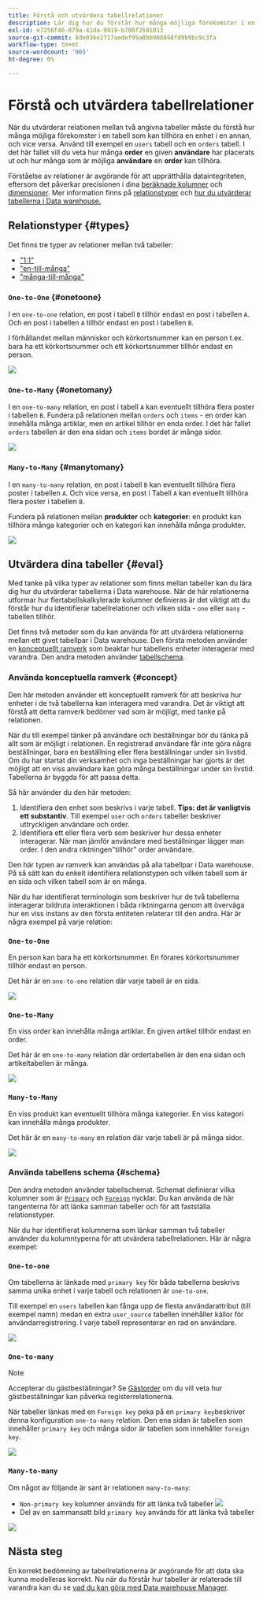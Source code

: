 ```yaml
---
title: Förstå och utvärdera tabellrelationer
description: Lär dig hur du förstår hur många möjliga förekomster i en tabell som kan tillhöra en enhet i en annan.
exl-id: e7256f46-879a-41da-9919-b700f2691013
source-git-commit: 8de036e2717aedef95a8bb908898fd9b9bc9c3fa
workflow-type: tm+mt
source-wordcount: '965'
ht-degree: 0%

---
```


# Förstå och utvärdera tabellrelationer

När du utvärderar relationen mellan två angivna tabeller måste du förstå hur många möjliga förekomster i en tabell som kan tillhöra en enhet i en annan, och vice versa. Använd till exempel en `users` tabell och en `orders` tabell. I det här fallet vill du veta hur många **order** en given **användare** har placerats ut och hur många som är möjliga **användare** en **order** kan tillhöra.

Förståelse av relationer är avgörande för att upprätthålla dataintegriteten, eftersom det påverkar precisionen i dina [beräknade kolumner](../data-warehouse-mgr/creating-calculated-columns.md) och [dimensioner](../data-warehouse-mgr/manage-data-dimensions-metrics.md). Mer information finns på [relationstyper](#types) och [hur du utvärderar tabellerna i Data warehouse.](#eval)

## Relationstyper {#types}

Det finns tre typer av relationer mellan två tabeller:

* [&quot;1:1&quot;](#onetoone)
* [&quot;en-till-många&quot;](#onetomany)
* [&quot;många-till-många&quot;](#manytomany)

### `One-to-One` {#onetoone}

I en `one-to-one` relation, en post i tabell `B` tillhör endast en post i tabellen `A`. Och en post i tabellen `A` tillhör endast en post i tabellen `B`.

I förhållandet mellan människor och körkortsnummer kan en person t.ex. bara ha ett körkortsnummer och ett körkortsnummer tillhör endast en person.

![](../../assets/one-to-one.png)

### `One-to-Many` {#onetomany}

I en `one-to-many` relation, en post i tabell `A` kan eventuellt tillhöra flera poster i tabellen `B`. Fundera på relationen mellan `orders` och `items` - en order kan innehålla många artiklar, men en artikel tillhör en enda order. I det här fallet `orders` tabellen är den ena sidan och `items` bordet är många sidor.

![](../../assets/one-to-many_001.png)

### `Many-to-Many` {#manytomany}

I en `many-to-many` relation, en post i tabell `B` kan eventuellt tillhöra flera poster i tabellen `A`. Och vice versa, en post i Tabell `A` kan eventuellt tillhöra flera poster i tabellen `B`.

Fundera på relationen mellan **produkter** och **kategorier**: en produkt kan tillhöra många kategorier och en kategori kan innehålla många produkter.

![](../../assets/many-to-many.png)

## Utvärdera dina tabeller {#eval}

Med tanke på vilka typer av relationer som finns mellan tabeller kan du lära dig hur du utvärderar tabellerna i Data warehouse. När de här relationerna utformar hur flertabellskalkylerade kolumner definieras är det viktigt att du förstår hur du identifierar tabellrelationer och vilken sida - `one` eller `many` - tabellen tillhör.

Det finns två metoder som du kan använda för att utvärdera relationerna mellan ett givet tabellpar i Data warehouse. Den första metoden använder en [konceptuellt ramverk](#concept) som beaktar hur tabellens enheter interagerar med varandra. Den andra metoden använder [tabellschema](#schema).

### Använda konceptuella ramverk {#concept}

Den här metoden använder ett konceptuellt ramverk för att beskriva hur enheter i de två tabellerna kan interagera med varandra. Det är viktigt att förstå att detta ramverk bedömer vad som är möjligt, med tanke på relationen.

När du till exempel tänker på användare och beställningar bör du tänka på allt som är möjligt i relationen. En registrerad användare får inte göra några beställningar, bara en beställning eller flera beställningar under sin livstid. Om du har startat din verksamhet och inga beställningar har gjorts är det möjligt att en viss användare kan göra många beställningar under sin livstid. Tabellerna är byggda för att passa detta.

Så här använder du den här metoden:

1. Identifiera den enhet som beskrivs i varje tabell. **Tips: det är vanligtvis ett substantiv**. Till exempel `user` och `orders` tabeller beskriver uttryckligen användare och order.
1. Identifiera ett eller flera verb som beskriver hur dessa enheter interagerar. När man jämför användare med beställningar lägger man order. I den andra riktningen&quot;tillhör&quot; order användare.

Den här typen av ramverk kan användas på alla tabellpar i Data warehouse. På så sätt kan du enkelt identifiera relationstypen och vilken tabell som är en sida och vilken tabell som är en många.

När du har identifierat terminologin som beskriver hur de två tabellerna interagerar bildruta interaktionen i båda riktningarna genom att överväga hur en viss instans av den första entiteten relaterar till den andra. Här är några exempel på varje relation:

### `One-to-One`

En person kan bara ha ett körkortsnummer. En förares körkortsnummer tillhör endast en person.

Det här är en `one-to-one` relation där varje tabell är en sida.

![](../../assets/one-to-one3.png)

### `One-to-Many`

En viss order kan innehålla många artiklar. En given artikel tillhör endast en order.

Det här är en `one-to-many` relation där ordertabellen är den ena sidan och artikeltabellen är många.

![](../../assets/one-to-many3.png)

### `Many-to-Many`

En viss produkt kan eventuellt tillhöra många kategorier. En viss kategori kan innehålla många produkter.

Det här är en `many-to-many` en relation där varje tabell är på många sidor.

![](../../assets/many-to-many3.png)

### Använda tabellens schema {#schema}

Den andra metoden använder tabellschemat. Schemat definierar vilka kolumner som är [`Primary`](https://en.wikipedia.org/wiki/Unique_key) och [`Foreign`](https://en.wikipedia.org/wiki/Foreign_key) nycklar. Du kan använda de här tangenterna för att länka samman tabeller och för att fastställa relationstyper.

När du har identifierat kolumnerna som länkar samman två tabeller använder du kolumntyperna för att utvärdera tabellrelationen. Här är några exempel:

### `One-to-one`

Om tabellerna är länkade med `primary key` för båda tabellerna beskrivs samma unika enhet i varje tabell och relationen är `one-to-one`.

Till exempel en `users` tabellen kan fånga upp de flesta användarattribut (till exempel namn) medan en extra `user_source` tabellen innehåller källor för användarregistrering. I varje tabell representerar en rad en användare.

![](../../assets/one-to-one1.png)

### `One-to-many`

>[!NOTE]
>
>Accepterar du gästbeställningar? Se [Gästorder](../data-warehouse-mgr/guest-orders.md) om du vill veta hur gästbeställningar kan påverka registerrelationerna.

När tabeller länkas med en `Foreign key` peka på en `primary key`beskriver denna konfiguration `one-to-many` relation. Den ena sidan är tabellen som innehåller `primary key` och många sidor är tabellen som innehåller `foreign key`.

![](../../assets/one-to-many1.png)

### `Many-to-many`

Om något av följande är sant är relationen `many-to-many`:

* `Non-primary key` kolumner används för att länka två tabeller
   ![](../../assets/many-to-many1.png)
* Del av en sammansatt bild `primary key` används för att länka två tabeller

![](../../assets/many-to-mnay2.png)

## Nästa steg

En korrekt bedömning av tabellrelationerna är avgörande för att data ska kunna modelleras korrekt. Nu när du förstår hur tabeller är relaterade till varandra kan du se [vad du kan göra med Data warehouse Manager](../data-warehouse-mgr/tour-dwm.md).
